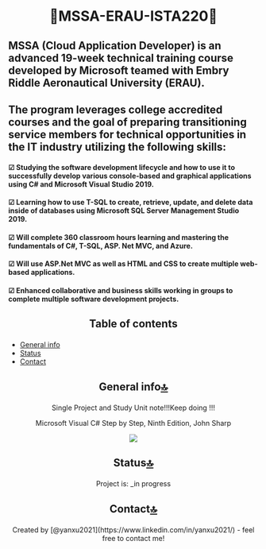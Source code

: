 # <p align ="center"> 👋MSSA-ERAU-ISTA220👋
## MSSA (Cloud Application Developer) is an advanced 19-week technical training course developed by Microsoft teamed with Embry Riddle Aeronautical University (ERAU). 
## The program leverages college accredited courses and the goal of preparing transitioning service members for technical opportunities in the IT industry utilizing the following skills:
#### ☑ Studying the software development lifecycle and how to use it to successfully develop various console-based and graphical applications using C# and Microsoft Visual Studio 2019.
#### ☑ Learning how to use T-SQL to create, retrieve, update, and delete data inside of databases using Microsoft SQL Server Management Studio 2019.
#### ☑ Will complete 360 classroom hours learning and mastering the fundamentals of C#, T-SQL, ASP. Net MVC, and Azure.
#### ☑ Will use ASP.Net MVC as well as HTML and CSS to create multiple web-based applications.
#### ☑ Enhanced collaborative and business skills working in groups to complete multiple software development projects.

## <p align ="center">Table of contents
* [General info](#general-info)
* [Status](#status)
* [Contact](#contact)

## <p align ="center">  General info[🔝](#table-of-contents) </p> 
<p align ="center">Single Project and Study Unit note!!!Keep doing !!!
<p align ="center">Microsoft Visual C# Step by Step, Ninth Edition, John Sharp
<p align="center"> 
<img src="https://images-na.ssl-images-amazon.com/images/I/415iwqX-tkL._SX407_BO1,204,203,200_.jpg">
</p>

## <p align ="center"> Status[🔝](#table-of-contents) </p> 
<p align ="center">Project is: _in progress

## <p align ="center"> Contact[🔝](#table-of-contents) </p> 
<p align ="center">Created by [@yanxu2021](https://www.linkedin.com/in/yanxu2021/) - feel free to contact me!
